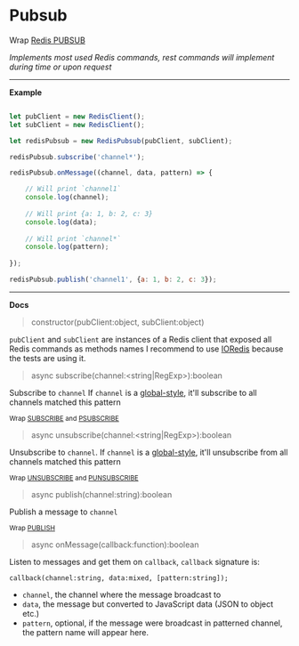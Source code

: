 # Pubsub

Wrap [Redis PUBSUB](https://redis.io/commands#pubsub)

_Implements most used Redis commands, rest commands will implement during time or upon request_

---

**Example**

```javascript

let pubClient = new RedisClient();
let subClient = new RedisClient();

let redisPubsub = new RedisPubsub(pubClient, subClient);

redisPubsub.subscribe('channel*');

redisPubsub.onMessage((channel, data, pattern) => {

    // Will print `channel1`
    console.log(channel);
    
    // Will print {a: 1, b: 2, c: 3}
    console.log(data);
    
    // Will print `channel*`
    console.log(pattern);
    
});

redisPubsub.publish('channel1', {a: 1, b: 2, c: 3});

```

---

**Docs**

> constructor(pubClient:object, subClient:object)

`pubClient` and `subClient` are instances of a Redis client that exposed all Redis commands as methods names
I recommend to use [IORedis](https://www.npmjs.com/package/ioredis) because the tests are using it.

> async subscribe(channel:<string|RegExp>):boolean

Subscribe to `channel`
If `channel` is a [global-style](https://en.wikipedia.org/wiki/Glob_(programming)), it'll subscribe to all channels matched this pattern

<sub>Wrap [SUBSCRIBE](https://redis.io/commands/subscribe) and [PSUBSCRIBE](https://redis.io/commands/psubscribe)</sub> 

> async unsubscribe(channel:<string|RegExp>):boolean

Unsubscribe to `channel`. 
If `channel` is a [global-style](https://en.wikipedia.org/wiki/Glob_(programming)), it'll unsubscribe from all channels matched this pattern

<sub>Wrap [UNSUBSCRIBE](https://redis.io/commands/unsubscribe) and [PUNSUBSCRIBE](https://redis.io/commands/punsubscribe)</sub>

> async publish(channel:string):boolean

Publish a message to `channel`

<sub>Wrap [PUBLISH](https://redis.io/commands/publish)

> async onMessage(callback:function):boolean

Listen to messages and get them on `callback`, `callback` signature is:
    
    callback(channel:string, data:mixed, [pattern:string]);
    
* `channel`, the channel where the message broadcast to
* `data`, the message but converted to JavaScript data (JSON to object etc.)
* `pattern`, optional, if the message were broadcast in patterned channel, the pattern name will appear here.